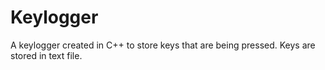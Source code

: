 # Keylogger
A keylogger created in C++ to store keys that are being pressed. Keys are stored in text file. 
